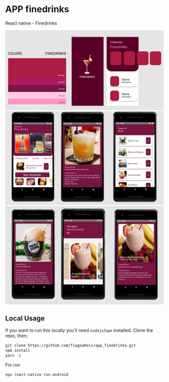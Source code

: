 # APP finedrinks
React native - Finedrinks 

![image](https://github.com/TiagoaReis/app_finedrinks/blob/master/assets/images/project/01.png)
![image](https://github.com/TiagoaReis/app_finedrinks/blob/master/assets/images/project/02.png)
![image](https://github.com/TiagoaReis/app_finedrinks/blob/master/assets/images/project/03.png)

## Local Usage

If you want to run this locally you'll need `nodejs`/`npm` installed. Clone the repo, then;

```
git clone https://github.com/TiagoaReis/app_finedrinks.git
npm install
yarn -i
```

For run

```
npx react-native run-android
```
